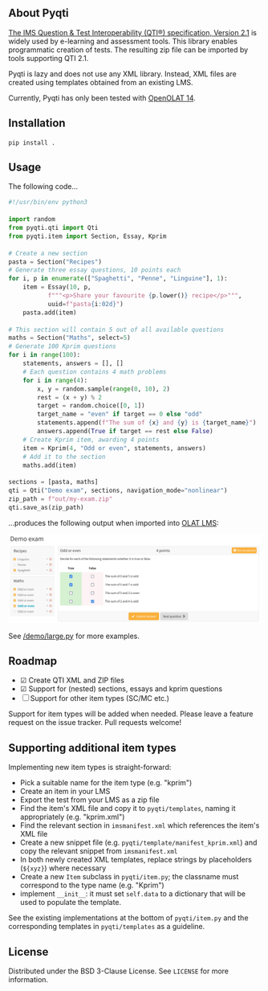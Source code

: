 
## About Pyqti

[The IMS Question & Test Interoperability (QTI®) specification, Version 2.1](https://www.imsglobal.org/question/qtiv2p1/imsqti_mdudv2p1.html) is widely used by e-learning and assessment tools. This library enables programmatic creation of tests. The resulting zip file can be imported by tools supporting QTI 2.1.

Pyqti is lazy and does not use any XML library. Instead, XML files are created using templates obtained from an existing LMS.

Currently, Pyqti has only been tested with [OpenOLAT 14](https://github.com/OpenOLAT/OpenOLAT).

## Installation

```
pip install .
```

## Usage

The following code...

```python
#!/usr/bin/env python3

import random
from pyqti.qti import Qti
from pyqti.item import Section, Essay, Kprim

# Create a new section
pasta = Section("Recipes")
# Generate three essay questions, 10 points each
for i, p in enumerate(["Spaghetti", "Penne", "Linguine"], 1):
    item = Essay(10, p,
           f"""<p>Share your favourite {p.lower()} recipe</p>""",
           uuid=f"pasta{i:02d}")
    pasta.add(item)

# This section will contain 5 out of all available questions
maths = Section("Maths", select=5)
# Generate 100 Kprim questions
for i in range(100):
    statements, answers = [], []
    # Each question contains 4 math problems
    for i in range(4):
        x, y = random.sample(range(0, 10), 2)
        rest = (x + y) % 2
        target = random.choice([0, 1])
        target_name = "even" if target == 0 else "odd"
        statements.append(f"The sum of {x} and {y} is {target_name}")
        answers.append(True if target == rest else False)
    # Create Kprim item, awarding 4 points
    item = Kprim(4, "Odd or even", statements, answers)
    # Add it to the section
    maths.add(item)

sections = [pasta, maths]
qti = Qti("Demo exam", sections, navigation_mode="nonlinear")
zip_path = f"out/my-exam.zip"
qti.save_as(zip_path)
```

...produces the following output when imported into [OLAT LMS](https://github.com/OpenOLAT/OpenOLAT):

![OLAT Screenshot](img/olat.png)

See [/demo/large.py](/demo/large.py) for more examples.

## Roadmap

- ☑ Create QTI XML and ZIP files
- ☑ Support for (nested) sections, essays and kprim questions
- ☐ Support for other item types (SC/MC etc.)

Support for item types will be added when needed. Please leave a feature request on the issue tracker. Pull requests welcome!

## Supporting additional item types

Implementing new item types is straight-forward:

- Pick a suitable name for the item type (e.g. "kprim")
- Create an item in your LMS
- Export the test from your LMS as a zip file
- Find the item's XML file and copy it to `pyqti/templates`, naming it appropriately (e.g. "kprim.xml")
- Find the relevant section in `imsmanifest.xml` which references the item's XML file
- Create a new snippet file (e.g. `pyqti/template/manifest_kprim.xml`) and copy the relevant snippet from `imsmanifest.xml`
- In both newly created XML templates, replace strings by placeholders (`${xyz}`) where necessary
- Create a new `Item` subclass in `pyqti/item.py`; the classname must correspond to the type name (e.g. "Kprim")
- implement `__init__`: it must set `self.data` to a dictionary that will be used to populate the template.

See the existing implementations at the bottom of `pyqti/item.py` and the corresponding templates in `pyqti/templates` as a guideline.

## License

Distributed under the BSD 3-Clause License. See `LICENSE` for more information.

